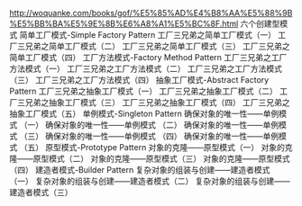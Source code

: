 http://woquanke.com/books/gof/%E5%85%AD%E4%B8%AA%E5%88%9B%E5%BB%BA%E5%9E%8B%E6%A8%A1%E5%BC%8F.html
六个创建型模式
简单工厂模式-Simple Factory Pattern
工厂三兄弟之简单工厂模式（一）
工厂三兄弟之简单工厂模式（二）
工厂三兄弟之简单工厂模式（三）
工厂三兄弟之简单工厂模式（四）
工厂方法模式-Factory Method Pattern
工厂三兄弟之工厂方法模式（一）
工厂三兄弟之工厂方法模式（二）
工厂三兄弟之工厂方法模式（三）
工厂三兄弟之工厂方法模式（四）
抽象工厂模式-Abstract Factory Pattern
工厂三兄弟之抽象工厂模式（一）
工厂三兄弟之抽象工厂模式（二）
工厂三兄弟之抽象工厂模式（三）
工厂三兄弟之抽象工厂模式（四）
工厂三兄弟之抽象工厂模式（五）
单例模式-Singleton Pattern
确保对象的唯一性——单例模式 （一）
确保对象的唯一性——单例模式 （二）
确保对象的唯一性——单例模式 （三）
确保对象的唯一性——单例模式 （四）
确保对象的唯一性——单例模式 （五）
原型模式-Prototype Pattern
对象的克隆——原型模式（一）
对象的克隆——原型模式（二）
对象的克隆——原型模式（三）
对象的克隆——原型模式（四）
建造者模式-Builder Pattern
复杂对象的组装与创建——建造者模式（一）
复杂对象的组装与创建——建造者模式（二）
复杂对象的组装与创建——建造者模式（三）